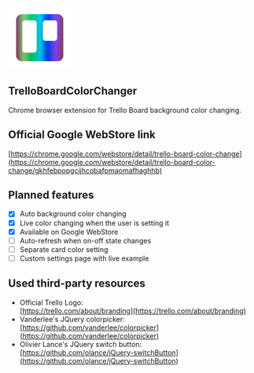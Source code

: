 ![Logo](main-icon.png)
## TrelloBoardColorChanger
Chrome browser extension for Trello Board background color changing.
## Official Google WebStore link  
[https://chrome.google.com/webstore/detail/trello-board-color-change](https://chrome.google.com/webstore/detail/trello-board-color-change/gkhfebpopgcijhcobafpmaomafhaghhb)

## Planned features
- [x] Auto background color changing
- [x] Live color changing when the user is setting it
- [x] Available on Google WebStore
- [ ] Auto-refresh when on-off state changes
- [ ] Separate card color setting
- [ ] Custom settings page with live example

## Used third-party resources
- Official Trello Logo:  
[https://trello.com/about/branding](https://trello.com/about/branding)
- Vanderlee's JQuery colorpicker:  
[https://github.com/vanderlee/colorpicker](https://github.com/vanderlee/colorpicker)
- Olivier Lance's JQuery switch button:  
[https://github.com/olance/jQuery-switchButton](https://github.com/olance/jQuery-switchButton)
